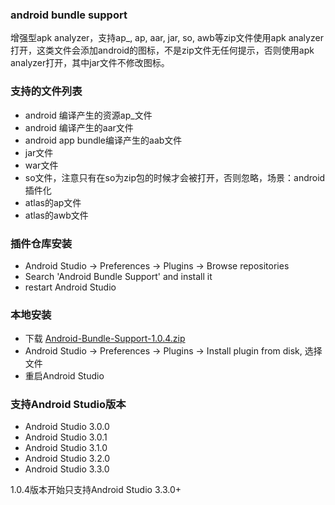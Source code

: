 ### android bundle support

增强型apk analyzer，支持ap_, ap, aar, jar, so, awb等zip文件使用apk analyzer打开，这类文件会添加android的图标，不是zip文件无任何提示，否则使用apk analyzer打开，其中jar文件不修改图标。


### 支持的文件列表
 
 - android 编译产生的资源ap_文件
 - android 编译产生的aar文件
 - android app bundle编译产生的aab文件
 - jar文件
 - war文件
 - so文件，注意只有在so为zip包的时候才会被打开，否则忽略，场景：android插件化
 - atlas的ap文件
 - atlas的awb文件
 
### 插件仓库安装

 - Android Studio -> Preferences -> Plugins -> Browse repositories
 - Search 'Android Bundle Support' and install it
 - restart Android Studio
 
 
### 本地安装

 - 下载 [Android-Bundle-Support-1.0.4.zip](https://raw.githubusercontent.com/lizhangqu/android-bundle-support/master/release/Android-Bundle-Support-1.0.4.zip)
 - Android Studio -> Preferences -> Plugins -> Install plugin from disk, 选择文件
 - 重启Android Studio

### 支持Android Studio版本
 
 - Android Studio 3.0.0
 - Android Studio 3.0.1
 - Android Studio 3.1.0
 - Android Studio 3.2.0
 - Android Studio 3.3.0
 
 1.0.4版本开始只支持Android Studio 3.3.0+
 